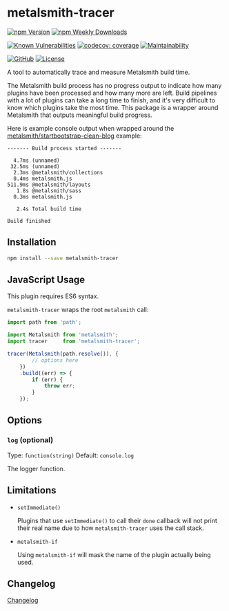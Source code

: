 # metalsmith-tracer

[![npm Version](https://badgen.net/npm/v/metalsmith-tracer?icon=npm)](https://www.npmjs.com/package/metalsmith-tracer)
[![npm Weekly Downloads](https://badgen.net/npm/dw/metalsmith-tracer)](https://www.npmjs.com/package/metalsmith-tracer)

[![Known Vulnerabilities](https://snyk.io/test/npm/metalsmith-tracer/badge.svg)](https://snyk.io/test/npm/metalsmith-tracer)
[![codecov: coverage](https://img.shields.io/codecov/c/github/emmercm/metalsmith-plugins?flag=metalsmith-tracer&logo=codecov&logoColor=white)](https://codecov.io/gh/emmercm/metalsmith-tracer)
[![Maintainability](https://badgen.net/codeclimate/maintainability/emmercm/metalsmith-tracer?icon=codeclimate)](https://codeclimate.com/github/emmercm/metalsmith-tracer/maintainability)

[![GitHub](https://badgen.net/badge/emmercm/metalsmith-tracer/purple?icon=github)](https://github.com/emmercm/metalsmith-tracer)
[![License](https://badgen.net/github/license/emmercm/metalsmith-tracer?color=grey)](https://github.com/emmercm/metalsmith-plugins/blob/main/LICENSE)

A tool to automatically trace and measure Metalsmith build time.

The Metalsmith build process has no progress output to indicate how many plugins have been processed and how many more are left. Build pipelines with a lot of plugins can take a long time to finish, and it's very difficult to know which plugins take the most time. This package is a wrapper around Metalsmith that outputs meaningful build progress.

Here is example console output when wrapped around the [metalsmith/startbootstrap-clean-blog](https://github.com/metalsmith/startbootstrap-clean-blog) example:

```text
------- Build process started -------

  4.7ms (unnamed)
 32.5ms (unnamed)
  2.3ms @metalsmith/collections
  0.4ms metalsmith.js
511.9ms @metalsmith/layouts
   1.8s @metalsmith/sass
  0.3ms metalsmith.js

   2.4s Total build time

Build finished
```

## Installation

```bash
npm install --save metalsmith-tracer
```

## JavaScript Usage

This plugin requires ES6 syntax.

`metalsmith-tracer` wraps the root `metalsmith` call:

```javascript
import path from 'path';

import Metalsmith from 'metalsmith';
import tracer     from 'metalsmith-tracer';

tracer(Metalsmith(path.resolve()), {
        // options here
    })
    .build((err) => {
        if (err) {
            throw err;
        }
    });
```

## Options

### `log` (optional)

Type: `function(string)` Default: `console.log`

The logger function.

## Limitations

- `setImmediate()`

  Plugins that use `setImmediate()` to call their `done` callback will not print their real name due to how `metalsmith-tracer` uses the call stack.

- `metalsmith-if`

  Using `metalsmith-if` will mask the name of the plugin actually being used.

## Changelog

[Changelog](./CHANGELOG.md)
